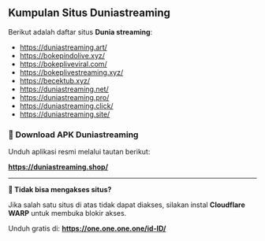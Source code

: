 <h2>Kumpulan Situs Duniastreaming</h2>

<p>Berikut adalah daftar situs <strong>Dunia streaming</strong>:</p>

<ul>
  <li><a href="https://duniastreaming.art/" target="_blank">https://duniastreaming.art/</a></li>
  <li><a href="https://bokepindolive.xyz/" target="_blank">https://bokepindolive.xyz/</a></li>
  <li><a href="https://bokepliveviral.com/" target="_blank">https://bokepliveviral.com/</a></li>
  <li><a href="https://bokeplivestreaming.xyz/" target="_blank">https://bokeplivestreaming.xyz/</a></li>
  <li><a href="https://becektub.xyz/" target="_blank">https://becektub.xyz/</a></li>
  <li><a href="https://duniastreaming.net/" target="_blank">https://duniastreaming.net/</a></li>
  <li><a href="https://duniastreaming.pro/" target="_blank">https://duniastreaming.pro/</a></li>
  <li><a href="https://duniastreaming.click/" target="_blank">https://duniastreaming.click/</a></li>
  <li><a href="https://duniastreaming.site/" target="_blank">https://duniastreaming.site/</a></li>
</ul>

<h3>📲 Download APK Duniastreaming</h3>

<p>Unduh aplikasi resmi melalui tautan berikut:</p>
<p><a href="https://duniastreaming.shop/" target="_blank"><strong>https://duniastreaming.shop/</strong></a></p>

<hr>

<p><strong>🔐 Tidak bisa mengakses situs?</strong></p>
<p>Jika salah satu situs di atas tidak dapat diakses, silakan instal <strong>Cloudflare WARP</strong> untuk membuka blokir akses.</p>
<p>Unduh gratis di: <a href="https://one.one.one.one/id-ID/" target="_blank"><strong>https://one.one.one.one/id-ID/</strong></a></p>
